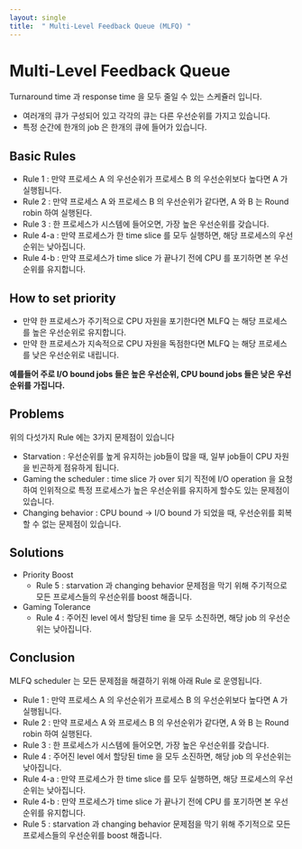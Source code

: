```yaml
---
layout: single
title:  " Multi-Level Feedback Queue (MLFQ) "
---
```


Multi-Level Feedback Queue
===
Turnaround time 과 response time 을 모두 줄일 수 있는 스케쥴러 입니다.
* 여러개의 큐가 구성되어 있고 각각의 큐는 다른 우선순위를 가지고 있습니다.
* 특정 순간에 한개의 job 은 한개의 큐에 들어가 있습니다.

Basic Rules
---
* Rule 1 : 만약 프로세스 A 의 우선순위가 프로세스 B 의 우선순위보다 높다면 A 가 실행됩니다.
* Rule 2 : 만약 프로세스 A 와 프로세스 B 의 우선순위가 같다면, A 와 B 는 Round robin 하여 실행된다.
* Rule 3 : 한 프로세스가 시스템에 들어오면, 가장 높은 우선순위를 갖습니다.
* Rule 4-a : 만약 프로세스가 한 time slice 를 모두 실행하면, 해당 프로세스의 우선순위는 낮아집니다.
* Rule 4-b : 만약 프로세스가 time slice 가 끝나기 전에 CPU 를 포기하면 본 우선순위를 유지합니다.

How to set priority
---
* 만약 한 프로세스가 주기적으로 CPU 자원을 포기한다면 MLFQ 는 해당 프로세스를 높은 우선순위로 유지합니다.
* 만약 한 프로세스가 지속적으로 CPU 자원을 독점한다면 MLFQ 는 해당 프로세스를 낮은 우선순위로 내립니다.

**예를들어 주로 I/O bound jobs 들은 높은 우선순위, CPU bound jobs 들은 낮은 우선순위를 가집니다.**

Problems
---
위의 다섯가지 Rule 에는 3가지 문제점이 있습니다

* Starvation : 우선순위를 높게 유지하는 job들이 많을 때, 일부 job들이 CPU 자원을 빈곤하게 점유하게 됩니다. 
* Gaming the scheduler : time slice 가 over 되기 직전에 I/O operation 을 요청하여 인위적으로 특정 프로세스가 높은 우선순위를 유지하게 할수도 있는 문제점이 있습니다.
* Changing behavior : CPU bound -> I/O bound 가 되었을 때, 우선순위를 회복할 수 없는 문제점이 있습니다.

Solutions
---
* Priority Boost 
    * Rule 5 : starvation 과 changing behavior 문제점을 막기 위해 주기적으로 모든 프로세스들의 우선순위를 boost 해줍니다.
* Gaming Tolerance
    * Rule 4 : 주어진 level 에서 할당된 time 을 모두 소진하면, 해당 job 의 우선순위는 낮아집니다.

Conclusion
---
MLFQ scheduler 는 모든 문제점을 해결하기 위해 아래 Rule 로 운영됩니다.

* Rule 1 : 만약 프로세스 A 의 우선순위가 프로세스 B 의 우선순위보다 높다면 A 가 실행됩니다.
* Rule 2 : 만약 프로세스 A 와 프로세스 B 의 우선순위가 같다면, A 와 B 는 Round robin 하여 실행된다.
* Rule 3 : 한 프로세스가 시스템에 들어오면, 가장 높은 우선순위를 갖습니다.
* Rule 4 : 주어진 level 에서 할당된 time 을 모두 소진하면, 해당 job 의 우선순위는 낮아집니다.
* Rule 4-a : 만약 프로세스가 한 time slice 를 모두 실행하면, 해당 프로세스의 우선순위는 낮아집니다.
* Rule 4-b : 만약 프로세스가 time slice 가 끝나기 전에 CPU 를 포기하면 본 우선순위를 유지합니다.
* Rule 5 : starvation 과 changing behavior 문제점을 막기 위해 주기적으로 모든 프로세스들의 우선순위를 boost 해줍니다.





















